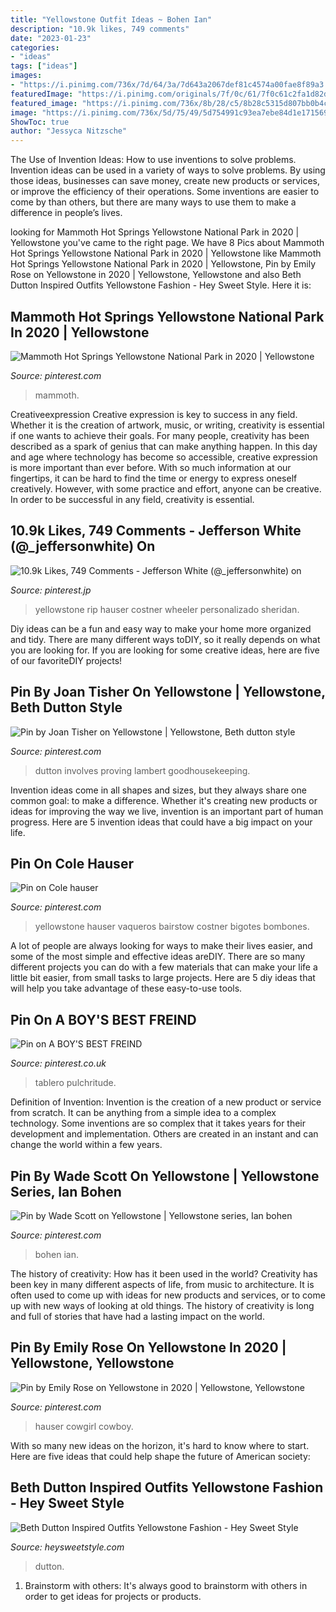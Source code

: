 ```yaml
---
title: "Yellowstone Outfit Ideas ~ Bohen Ian"
description: "10.9k likes, 749 comments"
date: "2023-01-23"
categories:
- "ideas"
tags: ["ideas"]
images:
- "https://i.pinimg.com/736x/7d/64/3a/7d643a2067def81c4574a00fae8f89a3.jpg"
featuredImage: "https://i.pinimg.com/originals/7f/0c/61/7f0c61c2fa1d82dc74b8d848667f23e9.jpg"
featured_image: "https://i.pinimg.com/736x/8b/28/c5/8b28c5315d807bb0b4c09a4770dd2814.jpg"
image: "https://i.pinimg.com/736x/5d/75/49/5d754991c93ea7ebe84d1e171569ff76.jpg"
ShowToc: true
author: "Jessyca Nitzsche"
---
```



The Use of Invention Ideas: How to use inventions to solve problems.
Invention ideas can be used in a variety of ways to solve problems. By using those ideas, businesses can save money, create new products or services, or improve the efficiency of their operations. Some inventions are easier to come by than others, but there are many ways to use them to make a difference in people’s lives.

	

		
looking for Mammoth Hot Springs Yellowstone National Park in 2020 | Yellowstone you've came to the right page. We have 8 Pics about Mammoth Hot Springs Yellowstone National Park in 2020 | Yellowstone like Mammoth Hot Springs Yellowstone National Park in 2020 | Yellowstone, Pin by Emily Rose on Yellowstone in 2020 | Yellowstone, Yellowstone and also Beth Dutton Inspired Outfits Yellowstone Fashion - Hey Sweet Style. Here it is:
		
    
## Mammoth Hot Springs Yellowstone National Park In 2020 | Yellowstone

<img loading=lazy src="https://i.pinimg.com/originals/7f/0c/61/7f0c61c2fa1d82dc74b8d848667f23e9.jpg" onerror="this.onerror=null;this.src='https://tse4.mm.bing.net/th?id=OIP.kYpGpWNkpv8YvSsz6q3P6gHaJ4&amp;pid=15.1';" alt="Mammoth Hot Springs Yellowstone National Park in 2020 | Yellowstone">

_Source: pinterest.com_

>mammoth. 

	

Creativeexpression
Creative expression is key to success in any field. Whether it is the creation of artwork, music, or writing, creativity is essential if one wants to achieve their goals. For many people, creativity has been described as a spark of genius that can make anything happen. In this day and age where technology has become so accessible, creative expression is more important than ever before. With so much information at our fingertips, it can be hard to find the time or energy to express oneself creatively. However, with some practice and effort, anyone can be creative. In order to be successful in any field, creativity is essential.

    
## 10.9k Likes, 749 Comments - Jefferson White (@_jeffersonwhite) On

<img loading=lazy src="https://i.pinimg.com/736x/5d/75/49/5d754991c93ea7ebe84d1e171569ff76.jpg" onerror="this.onerror=null;this.src='https://tse3.mm.bing.net/th?id=OIP.LG5n8z22vnk_L6Gv3zU73AHaJQ&amp;pid=15.1';" alt="10.9k Likes, 749 Comments - Jefferson White (@_jeffersonwhite) on">

_Source: pinterest.jp_

>yellowstone rip hauser costner wheeler personalizado sheridan. 

	

Diy ideas can be a fun and easy way to make your home more organized and tidy. There are many different ways toDIY, so it really depends on what you are looking for. If you are looking for some creative ideas, here are five of our favoriteDIY projects!

    
## Pin By Joan Tisher On Yellowstone | Yellowstone, Beth Dutton Style

<img loading=lazy src="https://i.pinimg.com/736x/8b/28/c5/8b28c5315d807bb0b4c09a4770dd2814.jpg" onerror="this.onerror=null;this.src='https://tse3.mm.bing.net/th?id=OIP.fmEepLyNAuA_f7X08D3oaAHaHa&amp;pid=15.1';" alt="Pin by Joan Tisher on Yellowstone | Yellowstone, Beth dutton style">

_Source: pinterest.com_

>dutton involves proving lambert goodhousekeeping. 

	

Invention ideas come in all shapes and sizes, but they always share one common goal: to make a difference. Whether it's creating new products or ideas for improving the way we live, invention is an important part of human progress. Here are 5 invention ideas that could have a big impact on your life.

    
## Pin On Cole Hauser

<img loading=lazy src="https://i.pinimg.com/736x/7d/64/3a/7d643a2067def81c4574a00fae8f89a3.jpg" onerror="this.onerror=null;this.src='https://tse3.mm.bing.net/th?id=OIP.oVceqr0MG382UwgNy0bhXQHaLU&amp;pid=15.1';" alt="Pin on Cole hauser">

_Source: pinterest.com_

>yellowstone hauser vaqueros bairstow costner bigotes bombones. 

	

A lot of people are always looking for ways to make their lives easier, and some of the most simple and effective ideas areDIY. There are so many different projects you can do with a few materials that can make your life a little bit easier, from small tasks to large projects. Here are 5 diy ideas that will help you take advantage of these easy-to-use tools.

    
## Pin On A BOY&#039;S BEST FREIND

<img loading=lazy src="https://i.pinimg.com/736x/e0/70/42/e070424a60e24465826ac611b29c92a6.jpg" onerror="this.onerror=null;this.src='https://tse2.mm.bing.net/th?id=OIP.HD7AzUH6Vkr3mj-tbFphxQHaHa&amp;pid=15.1';" alt="Pin on A BOY&#039;S BEST FREIND">

_Source: pinterest.co.uk_

>tablero pulchritude. 

	

Definition of Invention:
Invention is the creation of a new product or service from scratch. It can be anything from a simple idea to a complex technology. Some inventions are so complex that it takes years for their development and implementation. Others are created in an instant and can change the world within a few years.

    
## Pin By Wade Scott On Yellowstone | Yellowstone Series, Ian Bohen

<img loading=lazy src="https://i.pinimg.com/originals/a4/31/a3/a431a389f61467b8752d1112c03d45c3.jpg" onerror="this.onerror=null;this.src='https://tse3.mm.bing.net/th?id=OIP.9ct5kiDQep_h8UhqKDTf9wHaKl&amp;pid=15.1';" alt="Pin by Wade Scott on Yellowstone | Yellowstone series, Ian bohen">

_Source: pinterest.com_

>bohen ian. 

	

The history of creativity: How has it been used in the world?
Creativity has been key in many different aspects of life, from music to architecture. It is often used to come up with ideas for new products and services, or to come up with new ways of looking at old things. The history of creativity is long and full of stories that have had a lasting impact on the world.

    
## Pin By Emily Rose On Yellowstone In 2020 | Yellowstone, Yellowstone

<img loading=lazy src="https://i.pinimg.com/736x/7f/8d/26/7f8d2693aaf427c98bbc7b7f0103c13f.jpg" onerror="this.onerror=null;this.src='https://tse2.mm.bing.net/th?id=OIP.bZxOeldHro0IPlWUSwKS8AHaHo&amp;pid=15.1';" alt="Pin by Emily Rose on Yellowstone in 2020 | Yellowstone, Yellowstone">

_Source: pinterest.com_

>hauser cowgirl cowboy. 

	

With so many new ideas on the horizon, it's hard to know where to start. Here are five ideas that could help shape the future of American society: 

    
## Beth Dutton Inspired Outfits Yellowstone Fashion - Hey Sweet Style

<img loading=lazy src="https://www.heysweetstyle.com/wp-content/uploads/2021/01/Beth-Dutton-Outfits-16-768x644.png" onerror="this.onerror=null;this.src='https://tse2.mm.bing.net/th?id=OIP.m2q0UvGUVx9RgcutUBk5ZgHaGN&amp;pid=15.1';" alt="Beth Dutton Inspired Outfits Yellowstone Fashion - Hey Sweet Style">

_Source: heysweetstyle.com_

>dutton. 

	

1. Brainstorm with others: It's always good to brainstorm with others in order to get ideas for projects or products.

